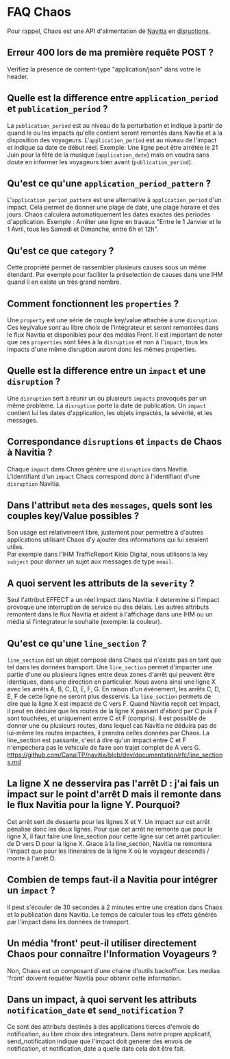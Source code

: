 # FAQ Chaos

Pour rappel, Chaos est une API d'alimentation de  [Navitia](https://github.com/CanalTP/navitia) en [disruptions](http://doc.navitia.io/#traffic-reports).
## Erreur 400 lors de ma première requête POST ?
Verifiez la présence de content-type "application/json" dans votre le header.

## Quelle est la difference entre `application_period` et `publication_period` ?
La `publication_period` est au niveau de la perturbation et indique à partir de quand le ou les impacts qu'elle contient seront remontés dans Navitia et à la disposition des voyageurs.
L'`application_period` est au niveau de l'impact et indique sa date de début réel.
Exemple: Une ligne peut être arrétée le 21 Juin pour la fête de la musique (`application_date`) mais on voudra sans doute en informer les voyageurs bien avant (`publication_period`).

## Qu'est ce qu'une `application_period_pattern` ?
L'`application_period_pattern` est une alternative à `application_period` d'un impact.
Cela permet de donner une plage de date, une plage horaire et des jours. Chaos calculera automatiquement les dates exactes des periodes d'application.
Exemple : Arrêter une ligne en travaux "Entre le 1 Janvier et le 1 Avril, tous les Samedi et Dimanche, entre 6h et 12h".

## Qu'est ce que `category` ?
Cette propriété permet de rassembler plusieurs causes sous un même étendard.
Par exemple pour faciliter la préselection de causes dans une IHM quand il en existe un très grand nombre.

## Comment fonctionnent les `properties` ?
Une `property` est une série de couple key/value attachée à une `disruption`.
Ces key/value sont au libre choix de l'intégrateur et seront remontées dans le flux Navitia et disponibles pour des médias Front.
Il est important de noter que ces `properties` sont liées à la `disruption` et non à l'`impact`, tous les impacts d'une même disruption auront donc les mêmes properties.

## Quelle est la difference entre un `impact` et une `disruption` ?
Une `disruption` sert à réunir un ou plusieurs `impacts` provoqués par un même problème.
La `disruption` porte la date de publication. Un `impact` contient lui les dates d'application, les objets impactés, la sévérité, et les messages.

## Correspondance `disruptions` et `impacts` de Chaos à Navitia ?
Chaque `impact` dans Chaos génère une `disruption` dans Navitia.
</br>L'identifiant d'un `impact` Chaos correspond donc à l'identifiant d'une `disruption` Navitia.

## Dans l'attribut `meta` des `messages`, quels sont les couples key/Value possibles ?
Son usage est relativmeent libre, justement pour permettre à d'autres applications utilisant Chaos d'y ajouter des informations qui lui seraient utiles.
</br>Par exemple dans l'IHM TrafficReport Kisio Digital, nous utilisons la key `subject` pour donner un sujet aux messages de type `email`.

## A quoi servent les attributs de la `severity` ?
Seul l'attribut EFFECT a un réel impact dans Navitia: il determine si l'impact provoque une interruption de service ou des délais.
Les autres attributs remontent dans le flux Navitia et aident à l'affichage dans une IHM ou un média si l'integrateur le souhaite (exemple: la couleur).

## Qu'est ce qu'une `line_section` ?
`line_section` est un objet composé dans Chaos qui n'existe pas en tant que tel dans les données transport.
Une `line_section` permet d'impacter une partie d'une ou plusieurs lignes entre deux zones d'arrêt qui peuvent être identiques, dans une direction en particulier.
Nous avons ainsi une ligne X avec les arrêts A, B, C, D, E, F, G. En raison d'un évènement, les arrêts C, D, E, F de cette ligne ne seront plus desservis.
La `line_section` permets de dire que la ligne X est impacté de C vers F.
Quand Navitia reçoit cet impact, il peut en déduire que les routes de la ligne X passant d'abord par C puis F sont touchées, et uniquement entre C et F (compris).
Il est possible de donner une ou plusieurs routes, dans lequel cas Navitia ne déduira pas de lui-même les routes impactées, il prendra celles données par Chaos.
La line_section est passante, c'est à dire qu'un impact entre C et F n'empechera pas le vehicule de faire son trajet complet de A vers G.
https://github.com/CanalTP/navitia/blob/dev/documentation/rfc/line_sections.md

## La ligne X ne desservira pas l'arrêt D : j'ai fais un impact sur le point d'arrêt D mais il remonte dans le flux Navitia pour la ligne Y. Pourquoi?
Cet arrêt sert de desserte pour les lignes X et Y. Un impact sur cet arrêt pénalise donc les deux lignes.
Pour que cet arrêt ne remonte que pour la ligne X, il faut faire une line_section pour cette ligne sur cet arrêt particulier: de D vers D pour la ligne X.
Grace à la line_section, Navitia ne remontera l'impact que pour les itineraires de la ligne X où le voyageur descends / monte à l'arrêt D.

## Combien de temps faut-il a Navitia pour intégrer un `impact` ?
Il peut s'écouler de 30 secondes à 2 minutes entre une création dans Chaos et la publication dans Navitia. Le temps de calculer tous les effets générés par l'impact dans les données de transport.

## Un média 'front' peut-il utiliser directement Chaos pour connaître l'Information Voyageurs ?
Non, Chaos est un composant d'une chaine d'outils backoffice. Les medias 'front' doivent requêter Navitia pour obtenir cette information.

## Dans un impact, à quoi servent les attributs `notification_date` et `send_notification` ?
Ce sont des attributs destinés à des applications tierces d'envois de notification, au libre choix des integrateurs.
Dans notre propre applicatif, send_notification indique que l'impact doit generer des envois de notification, et notification_date a quelle date cela doit être fait.